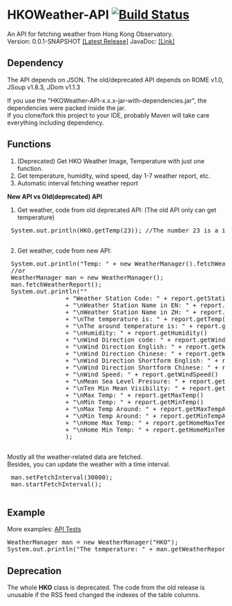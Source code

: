 # HKOWeather-API [![Build Status](https://travis-ci.org/mob41/HKOWeather-API.svg?branch=master)](https://travis-ci.org/mob41/HKOWeather-API)
An API for fetching weather from Hong Kong Observatory.<br>
Version: 0.0.1-SNAPSHOT [[Latest Release]](https://github.com/mob41/HKOWeather-API/releases/latest) JavaDoc: [[Link]](http://mob41.github.io/HKOWeather-API/javadoc/)

## Dependency
The API depends on JSON. The old/deprecated API depends on ROME v1.0, JSoup v1.8.3, JDom v1.1.3

If you use the "HKOWeather-API-x.x.x-jar-with-dependencies.jar", the dependencies were packed inside the jar.<br>
If you clone/fork this project to your IDE, probably Maven will take care everything including dependency.
## Functions
1. (Deprecated) Get HKO Weather Image, Temperature with just one function.
2. Get temperature, humidity, wind speed, day 1-7 weather report, etc.
3. Automatic interval fetching weather report

 __**New API vs Old(deprecated) API**__
 1. Get weather, code from old deprecated API: (The old API only can get temperature)
 <pre>
 System.out.println(HKO.getTemp(23)); //The number 23 is a index from a HTML Table. So if the index is changed. The code is probably unusable.
 </pre>
 2. Get weather, code from new API:
 <pre>
 System.out.println("Temp: " + new WeatherManager().fetchWeatherReport().getTemp());
 //or
 WeatherManager man = new WeatherManager();
 man.fetchWeatherReport();
 System.out.println(""
				+ "Weather Station Code: " + report.getStationCode()
				+ "\nWeather Station Name in EN: " + report.getStationNameInEN()
				+ "\nWeather Station Name in ZH: " + report.getStationNameInZH()
				+ "\nThe temperature is: " + report.getTemp()
				+ "\nThe around temperature is: " + report.getTempAround()
				+ "\nHumidity: " + report.getHumidity()
				+ "\nWind Direction code: " + report.getWindDirectionCode()
				+ "\nWind Direction English: " + report.getWindDirectionInEN()
				+ "\nWind Direction Chinese: " + report.getWindDirectionInZH()
				+ "\nWind Direction Shortform English: " + report.getWindDirectionShortformInEN()
				+ "\nWind Direction Shortform Chinese: " + report.getWindDirectionShortformInZH()
				+ "\nWind Speed: " + report.getWindSpeed()
				+ "\nMean Sea Level Pressure: " + report.getMeanSeaLevelPressure()
				+ "\nTen Min Mean Visibility: " + report.getTenMinuteMeanVisibility()
				+ "\nMax Temp: " + report.getMaxTemp()
				+ "\nMin Temp: " + report.getMinTemp()
				+ "\nMax Temp Around: " + report.getMaxTempAround()
				+ "\nMin Temp Around: " + report.getMinTempAround()
				+ "\nHome Max Temp: " + report.getHomeMaxTemp()
				+ "\nHome Min Temp: " + report.getHomeMinTemp()
				);
 </pre>
 Mostly all the weather-related data are fetched.<br>
 Besides, you can update the weather with a time interval.
 <pre>
 man.setFetchInterval(30000);
 man.startFetchInterval();
 </pre>

## Example
More examples: [API Tests](https://github.com/mob41/HKOWeather-API/tree/master/src/test/java/com/mob41/hkoweather/tests)
<pre>
WeatherManager man = new WeatherManager("HKO");
System.out.println("The temperature: " + man.getWeatherReport().getTemp());
</pre>

## Deprecation
The whole <b>HKO</b> class is deprecated.
The code from the old release is unusable if the RSS feed changed the indexes of the table columns.